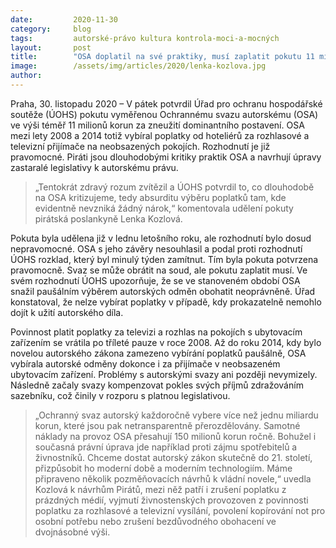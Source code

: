 ```yaml
---
date:         2020-11-30
category:     blog
tags:         autorské-právo kultura kontrola-moci-a-mocných 
layout:       post
title:        "OSA doplatil na své praktiky, musí zaplatit pokutu 11 milionů korun. Piráti vyzývají k úpravě autorského práva"
image:        /assets/img/articles/2020/lenka-kozlova.jpg
author:       
---
```




Praha, 30. listopadu 2020 – V pátek potvrdil Úřad pro ochranu hospodářské soutěže (ÚOHS) pokutu vyměřenou Ochrannému svazu autorskému (OSA) ve výši téměř 11 milionů korun za zneužití dominantního postavení. OSA mezi lety 2008 a 2014 totiž vybíral poplatky od hoteliérů za rozhlasové a televizní přijímače na neobsazených pokojích. Rozhodnutí je již pravomocné. Piráti jsou dlouhodobými kritiky praktik OSA a navrhují úpravy zastaralé legislativy k autorskému právu.

> „Tentokrát zdravý rozum zvítězil a ÚOHS potvrdil to, co dlouhodobě na OSA kritizujeme, tedy absurditu výběru poplatků tam, kde evidentně nevzniká žádný nárok,“ komentovala udělení pokuty pirátská poslankyně Lenka Kozlová.

Pokuta byla udělena již v lednu letošního roku, ale rozhodnutí bylo dosud nepravomocné. OSA s jeho závěry nesouhlasil a podal proti rozhodnutí ÚOHS rozklad, který byl minulý týden zamítnut. Tím byla pokuta potvrzena pravomocně. Svaz se může obrátit na soud, ale pokutu zaplatit musí. Ve svém rozhodnutí ÚOHS upozorňuje, že se ve stanoveném období OSA snažil paušálním výběrem autorských odměn obohatit neoprávněně. Úřad konstatoval, že nelze vybírat poplatky v případě, kdy prokazatelně nemohlo dojít k užití autorského díla.

Povinnost platit poplatky za televizi a rozhlas na pokojích s ubytovacím zařízením se vrátila po tříleté pauze v roce 2008. Až do roku 2014, kdy bylo novelou autorského zákona zamezeno vybírání poplatků paušálně, OSA vybírala autorské odměny dokonce i za přijímače v neobsazeném ubytovacím zařízení. Problémy s autorskými svazy ani později nevymizely. Následně začaly svazy kompenzovat pokles svých příjmů zdražováním sazebníku, což činily v rozporu s platnou legislativou. 

> „Ochranný svaz autorský každoročně vybere více než jednu miliardu korun, které jsou pak netransparentně přerozdělovány. Samotné náklady na provoz OSA přesahují 150 milionů korun ročně. Bohužel i současná právní úprava jde například proti zájmu spotřebitelů a živnostníků. Chceme dostat autorský zákon skutečně do 21. století, přizpůsobit ho moderní době a moderním technologiím. Máme připraveno několik pozměňovacích návrhů k vládní novele,“ uvedla Kozlová k návrhům Pirátů, mezi něž patří i zrušení poplatku z prázdných médií, vyjmutí živnostenských provozoven z povinnosti poplatku za rozhlasové a televizní vysílání, povolení kopírování not pro osobní potřebu nebo zrušení bezdůvodného obohacení ve dvojnásobné výši.



